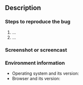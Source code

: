 <!--
Before you create a new issue, please make sure that you are reporting a real bug related to RetroAssembly, not a bug regarding emulators (which should be reported to upstream repositories)
For feature requests or suggestions, please create a discussion instead. Visit https://github.com/arianrhodsandlot/retroassembly/discussions/new?category=ideas to create a discussion.
-->

## Description
<!-- Describe the bug here, What is expected, and What is the actual behaviour -->

### Steps to reproduce the bug
<!-- Describe the bug here, What is expected, and What is the actual behaviour -->
1. ...
2. ...

### Screenshot or screencast
<!-- If there are any output in the console of your browser, please include it in the screenshot. -->

### Environment information
- Operating system and its version:
- Browser and its version:
